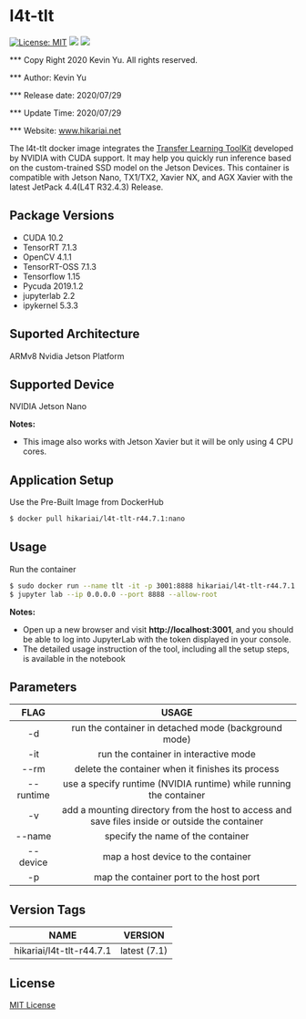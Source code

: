 # l4t-tlt

[![License: MIT](https://img.shields.io/badge/License-MIT-red.svg)](https://opensource.org/licenses/MIT)
![](https://img.shields.io/static/v1?label=Device&message=Jetson(ARMv8)&color=orange)
![](https://img.shields.io/static/v1?label=Docker&message=19.03.9&color=blue)

*** Copy Right 2020 Kevin Yu. All rights reserved.

*** Author: Kevin Yu

*** Release date: 2020/07/29

*** Update Time: 2020/07/29

*** Website: www.hikariai.net

The l4t-tlt docker image integrates the [Transfer Learning ToolKit](https://developer.nvidia.com/transfer-learning-toolkit) developed by NVIDIA with CUDA support. It may help you quickly run inference based on the custom-trained SSD model on the Jetson Devices. This container is compatible with Jetson Nano, TX1/TX2, Xavier NX, and AGX Xavier with the latest JetPack 4.4(L4T R32.4.3) Release.

Package Versions
----------------

* CUDA 10.2
* TensorRT 7.1.3
* OpenCV 4.1.1
* TensorRT-OSS 7.1.3
* Tensorflow 1.15
* Pycuda 2019.1.2
* jupyterlab 2.2
* ipykernel 5.3.3

Suported Architecture
---------------------

ARMv8 Nvidia Jetson Platform

Supported Device
---------------------

NVIDIA Jetson Nano

**Notes:** 

- This image also works with Jetson Xavier but it will be only using 4 CPU cores.

Application Setup
-----------------

Use the Pre-Built Image from DockerHub

```bash
$ docker pull hikariai/l4t-tlt-r44.7.1:nano
```

Usage
-----

Run the container

```bash
$ sudo docker run --name tlt -it -p 3001:8888 hikariai/l4t-tlt-r44.7.1:nano bash
$ jupyter lab --ip 0.0.0.0 --port 8888 --allow-root
```

**Notes:**

- Open up a new browser and visit **http://localhost:3001**, and you should be able to log into JupyterLab with the token displayed in your console.
- The detailed usage instruction of the tool, including all the setup steps, is available in the notebook



Parameters
----------

|    FLAG   |                                              USAGE                                              |
|:---------:|:-----------------------------------------------------------------------------------------------:|
|     -d    |                       run the container in detached mode (background mode)                      |
|    -it    |                              run the container in interactive mode                              |
|    --rm   |                        delete the container when it finishes its process                        |
| --runtime |                use a specify runtime (NVIDIA runtime) while running the container               |
|     -v    | add a mounting directory from the host to access and save files inside or outside the container |
|   --name  |                                specify the name of the container                                |
|  --device |                                map a host device to the container                               |
|     -p    |                             map the container port to the host port                             |

Version Tags
------------

|           NAME           |    VERSION   |
|:------------------------:|:------------:|
| hikariai/l4t-tlt-r44.7.1 | latest (7.1) |

License
-------

[MIT License](https://github.com/yqlbu/l4t-docker/blob/master/LICENSE)

<a name="license"></a>